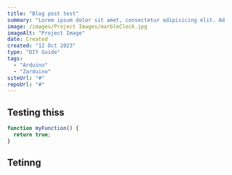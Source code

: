 ```yaml
---
title: "Blog post test"
summary: "Lorem ipsum dolor sit amet, consectetur adipisicing elit. Ad eum dolorum architecto obcaecati enim dicta praesentium, quam nobis! Neque ad aliquam facilis numquam. Veritatis, sit. Lorem ipsum dolor sit amet, consectetur adipisicing elit. Ad eum dolorum architecto obcaecati enim dicta praesentium, quam nobis! Neque ad aliquam facilis numquam. Veritatis, sit."
image: /images/Project Images/marbleClock.jpg
imageAlt: "Project Image"
date: Created
created: "12 Oct 2023"
type: "DIY Guide"
tags:
  - "Arduino"
  - "Zarduino"
siteUrl: "#"
repoUrl: "#"
---
```


## Testing thiss

```js
function myFunction() {
  return true;
}
```

## Tetinng
